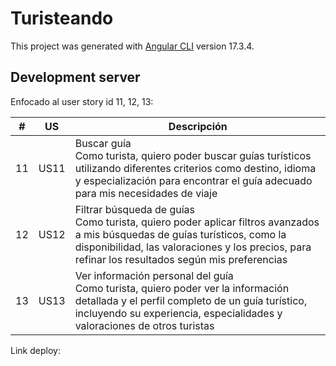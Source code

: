 # Turisteando

This project was generated with [Angular CLI](https://github.com/angular/angular-cli) version 17.3.4.

## Development server
Enfocado al user story id 11, 12, 13:

| #   | US    | Descripción                                                                                                                  |
| --- | ----- | ---------------------------------------------------------------------------------------------------------------------------- |
| 11  | US11  | Buscar guía<br>Como turista, quiero poder buscar guías turísticos utilizando diferentes criterios como destino, idioma y especialización para encontrar el guía adecuado para mis necesidades de viaje |
| 12  | US12  | Filtrar búsqueda de guías<br>Como turista, quiero poder aplicar filtros avanzados a mis búsquedas de guías turísticos, como la disponibilidad, las valoraciones y los precios, para refinar los resultados según mis preferencias |
| 13  | US13  | Ver información personal del guía<br>Como turista, quiero poder ver la información detallada y el perfil completo de un guía turístico, incluyendo su experiencia, especialidades y valoraciones de otros turistas |

Link deploy:

